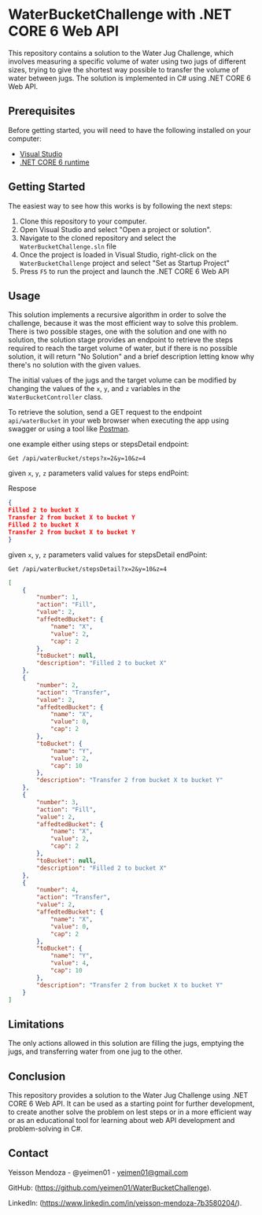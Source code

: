 
# WaterBucketChallenge with .NET CORE 6 Web API

This repository contains a solution to the Water Jug Challenge, which involves measuring a specific volume of water using two jugs of different sizes, trying to give the shortest way possible to transfer the volume of water between jugs. The solution is implemented in C# using .NET CORE 6 Web API.

## Prerequisites

Before getting started, you will need to have the following installed on your computer:

-   [Visual Studio](https://visualstudio.microsoft.com/downloads/)
-   [.NET CORE 6 runtime](https://dotnet.microsoft.com/download/dotnet-core/6.0)

## Getting Started

The easiest way to see how this works is by following the next steps:

1.  Clone this repository to your computer.
2.  Open Visual Studio and select "Open a project or solution".
3.  Navigate to the cloned repository and select the `WaterBucketChallenge.sln` file
4.  Once the project is loaded in Visual Studio, right-click on the `WaterBucketChallenge` project and select "Set as Startup Project"
5.  Press `F5` to run the project and launch the .NET CORE 6 Web API

## Usage

This solution implements a recursive algorithm in order to solve the challenge, because it was the most efficient way to solve this problem. There is two possible stages, one with the solution and one with no solution, the solution stage provides an endpoint to retrieve the steps required to reach the target volume of water, but if there is no possible solution, it will return "No Solution" and a brief description letting know why there's no solution with the given values.

The initial values of the jugs and the target volume can be modified by changing the values of the `x`, `y`, and `z` variables in the `WaterBucketController` class.

To retrieve the solution, send a GET request to the endpoint `api/waterBucket` in your web browser when executing the app using swagger or using a tool like [Postman](https://www.postman.com/).

one example either using steps or stepsDetail endpoint:

`Get /api/waterBucket/steps?x=2&y=10&z=4`

given `x`, `y`, `z` parameters valid values for steps endPoint:

Respose
```json
{
Filled 2 to bucket X
Transfer 2 from bucket X to bucket Y
Filled 2 to bucket X
Transfer 2 from bucket X to bucket Y
}
```

given `x`, `y`, `z` parameters valid values for stepsDetail endPoint:

`Get /api/waterBucket/stepsDetail?x=2&y=10&z=4`

```json
[
    {
        "number": 1,
        "action": "Fill",
        "value": 2,
        "affedtedBucket": {
            "name": "X",
            "value": 2,
            "cap": 2
        },
        "toBucket": null,
        "description": "Filled 2 to bucket X"
    },
    {
        "number": 2,
        "action": "Transfer",
        "value": 2,
        "affedtedBucket": {
            "name": "X",
            "value": 0,
            "cap": 2
        },
        "toBucket": {
            "name": "Y",
            "value": 2,
            "cap": 10
        },
        "description": "Transfer 2 from bucket X to bucket Y"
    },
    {
        "number": 3,
        "action": "Fill",
        "value": 2,
        "affedtedBucket": {
            "name": "X",
            "value": 2,
            "cap": 2
        },
        "toBucket": null,
        "description": "Filled 2 to bucket X"
    },
    {
        "number": 4,
        "action": "Transfer",
        "value": 2,
        "affedtedBucket": {
            "name": "X",
            "value": 0,
            "cap": 2
        },
        "toBucket": {
            "name": "Y",
            "value": 4,
            "cap": 10
        },
        "description": "Transfer 2 from bucket X to bucket Y"
    }
]
```

## Limitations

The only actions allowed in this solution are filling the jugs, emptying the jugs, and transferring water from one jug to the other.

## Conclusion

This repository provides a solution to the Water Jug Challenge using .NET CORE 6 Web API. It can be used as a starting point for further development, to create another solve the problem on lest steps or in a more efficient way or as an educational tool for learning about web API development and problem-solving in C#.

## Contact

Yeisson Mendoza - @yeimen01 - yeimen01@gmail.com

GitHub: (https://github.com/yeimen01/WaterBucketChallenge).

LinkedIn: (https://www.linkedin.com/in/yeisson-mendoza-7b3580204/).
